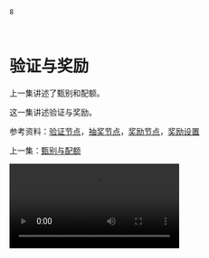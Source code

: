 ```index
8
```
```tag

```
```summary

```

# 验证与奖励

上一集讲述了甄别和配额。

这一集讲述验证与奖励。

参考资料：[验证节点](../design/nodes/verify.md)，[抽奖节点](../design/nodes/lottery.md)，[奖励节点](../design/nodes/gift.md)，[奖励设置](../design/advance-topic/reward.md)


上一集：[甄别与配额](./screen-quota.md)

<video src='https://media.choiceform.com/help/video/lottery-gift.mp4'>

下一集：[问卷样式控制](./style-control.md)

